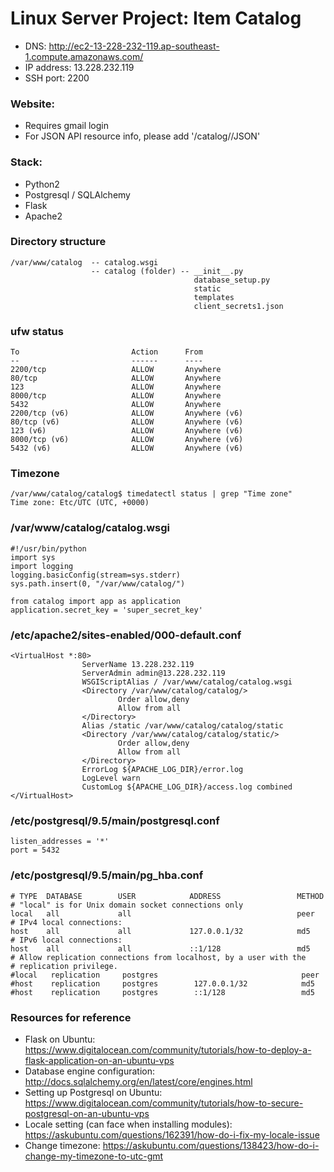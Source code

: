 # Linux Server Project: Item Catalog

* DNS: http://ec2-13-228-232-119.ap-southeast-1.compute.amazonaws.com/
* IP address: 13.228.232.119
* SSH port: 2200

### Website:

* Requires gmail login
* For JSON API resource info, please add '/catalog/<topicname>/JSON'

### Stack:

* Python2
* Postgresql / SQLAlchemy
* Flask
* Apache2

### Directory structure

```
/var/www/catalog  -- catalog.wsgi
                  -- catalog (folder) -- __init__.py 
									     database_setup.py
									     static
									     templates
									     client_secrets1.json                  						
```

### ufw status

```
To                         Action      From
--                         ------      ----
2200/tcp                   ALLOW       Anywhere                  
80/tcp                     ALLOW       Anywhere                  
123                        ALLOW       Anywhere                  
8000/tcp                   ALLOW       Anywhere                  
5432                       ALLOW       Anywhere                  
2200/tcp (v6)              ALLOW       Anywhere (v6)             
80/tcp (v6)                ALLOW       Anywhere (v6)             
123 (v6)                   ALLOW       Anywhere (v6)             
8000/tcp (v6)              ALLOW       Anywhere (v6)             
5432 (v6)                  ALLOW       Anywhere (v6)  
```

### Timezone

```
/var/www/catalog/catalog$ timedatectl status | grep "Time zone"
Time zone: Etc/UTC (UTC, +0000)
```

### /var/www/catalog/catalog.wsgi

```
#!/usr/bin/python
import sys
import logging
logging.basicConfig(stream=sys.stderr)
sys.path.insert(0, "/var/www/catalog/")

from catalog import app as application
application.secret_key = 'super_secret_key'
```

### /etc/apache2/sites-enabled/000-default.conf

```
<VirtualHost *:80>
                ServerName 13.228.232.119
                ServerAdmin admin@13.228.232.119
                WSGIScriptAlias / /var/www/catalog/catalog.wsgi
                <Directory /var/www/catalog/catalog/>
                        Order allow,deny
                        Allow from all
                </Directory>
                Alias /static /var/www/catalog/catalog/static
                <Directory /var/www/catalog/catalog/static/>
                        Order allow,deny
                        Allow from all
                </Directory>
                ErrorLog ${APACHE_LOG_DIR}/error.log
                LogLevel warn
                CustomLog ${APACHE_LOG_DIR}/access.log combined
</VirtualHost>
```

### /etc/postgresql/9.5/main/postgresql.conf

```
listen_addresses = '*'                  
port = 5432
```

### /etc/postgresql/9.5/main/pg_hba.conf

```
# TYPE  DATABASE        USER            ADDRESS                 METHOD
# "local" is for Unix domain socket connections only
local   all             all                                     peer
# IPv4 local connections:
host    all             all             127.0.0.1/32            md5
# IPv6 local connections:
host    all             all             ::1/128                 md5
# Allow replication connections from localhost, by a user with the
# replication privilege.
#local   replication     postgres                                peer
#host    replication     postgres        127.0.0.1/32            md5
#host    replication     postgres        ::1/128                 md5         
```

### Resources for reference

* Flask on Ubuntu: https://www.digitalocean.com/community/tutorials/how-to-deploy-a-flask-application-on-an-ubuntu-vps                 
* Database engine configuration: http://docs.sqlalchemy.org/en/latest/core/engines.html
* Setting up Postgresql on Ubuntu: https://www.digitalocean.com/community/tutorials/how-to-secure-postgresql-on-an-ubuntu-vps
* Locale setting (can face when installing modules): https://askubuntu.com/questions/162391/how-do-i-fix-my-locale-issue
* Change timezone: https://askubuntu.com/questions/138423/how-do-i-change-my-timezone-to-utc-gmt

